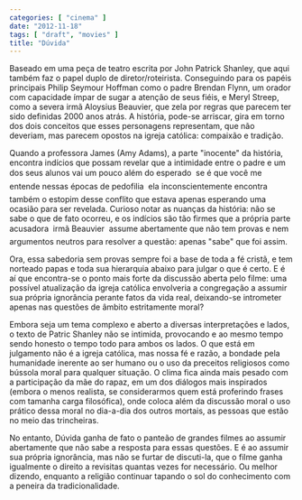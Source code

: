 ```yaml
---
categories: [ "cinema" ]
date: "2012-11-18"
tags: [ "draft", "movies" ]
title: "Dúvida"
---
```

Baseado em uma peça de teatro escrita por John Patrick Shanley, que
aqui também faz o papel duplo de diretor/roteirista. Conseguindo para
os papéis principais Philip Seymour Hoffman como o padre Brendan Flynn,
um orador com capacidade ímpar de sugar a atenção de seus fiéis,
e Meryl Streep, como a severa irmã Aloysius Beauvier, que zela por
regras que parecem ter sido definidas 2000 anos atrás. A história,
pode-se arriscar, gira em torno dos dois conceitos que esses personagens
representam, que não deveriam, mas parecem opostos na igreja católica:
compaixão e tradição.

Quando a professora James (Amy Adams), a parte "inocente" da história,
encontra indícios que possam revelar que a intimidade entre o padre
e um dos seus alunos vai um pouco além do esperado  se é que você
me entende nessas épocas de pedofilia  ela inconscientemente encontra
também o estopim desse conflito que estava apenas esperando uma ocasião
para ser revelada. Curioso notar as nuanças da história: não se sabe
o que de fato ocorreu, e os indícios são tão firmes que a própria
parte acusadora  irmã Beauvier  assume abertamente que não tem
provas e nem argumentos neutros para resolver a questão: apenas "sabe"
que foi assim.

Ora, essa sabedoria sem provas sempre foi a base de toda a fé cristã,
e tem norteado papas e toda sua hierarquia abaixo para julgar o que é
certo. E é aí que encontra-se o ponto mais forte da discussão aberta
pelo filme: uma possível atualização da igreja católica envolveria
a congregação a assumir sua própria ignorância perante fatos da vida
real, deixando-se intrometer apenas nas questões de âmbito estritamente
moral?

Embora seja um tema complexo e aberto a diversas interpretações e lados,
o texto de Patric Shanley não se intimida, provocando e ao mesmo tempo
sendo honesto o tempo todo para ambos os lados. O que está em julgamento
não é a igreja católica, mas nossa fé e razão, a bondade pela
humanidade inerente ao ser humano ou o uso da preceitos religiosos como
bússola moral para qualquer situação. O clima fica ainda mais pesado
com a participação da mãe do rapaz, em um dos diálogos mais inspirados
(embora o menos realista, se considerarmos quem está proferindo frases
com tamanha carga filosófica), onde coloca além da discussão moral
o uso prático dessa moral no dia-a-dia dos outros mortais, as pessoas
que estão no meio das trincheiras.

No entanto, Dúvida ganha de fato o panteão de grandes filmes ao
assumir abertamente que não sabe a resposta para essas questões. E é
ao assumir sua própria ignorância, mas não se furtar de discuti-la,
que o filme ganha igualmente o direito a revisitas quantas vezes for
necessário. Ou melhor dizendo, enquanto a religião continuar tapando
o sol do conhecimento com a peneira da tradicionalidade.

